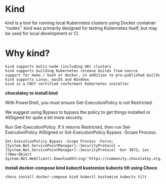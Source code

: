# Kind

kind is a tool for running local Kubernetes clusters using Docker container “nodes”.
kind was primarily designed for testing Kubernetes itself, but may be used for local development or CI.

# Why kind?

~~~
kind supports multi-node (including HA) clusters
kind supports building Kubernetes release builds from source
support for make / bash or docker, in addition to pre-published builds
kind supports Linux, macOS and Windows
kind is a CNCF certified conformant Kubernetes installer

~~~

**chocolatey to install kind**

With PowerShell, you must ensure Get-ExecutionPolicy is not Restricted. 

We suggest using Bypass to bypass the policy to get things installed or AllSigned for quite a bit more security.

Run Get-ExecutionPolicy. If it returns Restricted, then run Set-ExecutionPolicy AllSigned or Set-ExecutionPolicy Bypass -Scope Process.

~~~
Set-ExecutionPolicy Bypass -Scope Process -Force; [System.Net.ServicePointManager]::SecurityProtocol = [System.Net.ServicePointManager]::SecurityProtocol -bor 3072; iex ((New-Object System.Net.WebClient).DownloadString('https://community.chocolatey.org/install.ps1'))
~~~

**Install docker-compose kind kubectl kustomize kubectx tilt using Choco**
~~~
choco install docker-compose kind kubectl kustomize kubectx tilt
~~~
